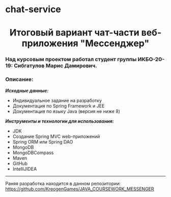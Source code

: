 # chat-service

<h1 align ="center">Итоговый вариант чат-части веб-приложения "Мессенджер"</h1>

### Над курсовым проектом работал студент группы ИКБО-20-19: Сибгатулов Марис Дамирович.

### Описание:

***Исходные данные:***

- Индивидуальное задание на разработку
- Документация по Spring Framework и JEE
- Документация по языку Java (версия не ниже 8)

***Инструменты и технологии для использования:***

- JDK
- Создание Spring MVC web-приложений
- Spring ORM или Spring DAO
- MongoDB
- MongoDBCompass
- Maven
- GitHub
- IntelliJIDEA

***

Раняя разработка находится в данном репозитории:
https://github.com/KreogenGames/JAVA_COURSEWORK_MESSENGER

